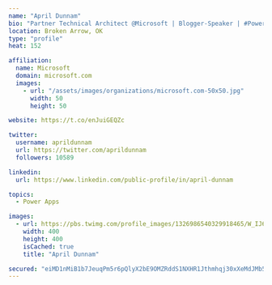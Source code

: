 ```yaml
---
name: "April Dunnam"
bio: "Partner Technical Architect @Microsoft | Blogger-Speaker | #PowerApps, #PowerAutomate, #Office365, #SharePoint | #WIT | #Karaoke Queen"
location: Broken Arrow, OK
type: "profile"
heat: 152

affiliation:
  name: Microsoft
  domain: microsoft.com
  images:
    - url: "/assets/images/organizations/microsoft.com-50x50.jpg"
      width: 50
      height: 50

website: https://t.co/enJuiGEQZc

twitter:
  username: aprildunnam
  url: https://twitter.com/aprildunnam
  followers: 10589

linkedin:
  url: https://www.linkedin.com/public-profile/in/april-dunnam

topics:
  - Power Apps

images:
  - url: https://pbs.twimg.com/profile_images/1326986540329918465/W_IJ6Ih2_400x400.jpg
    width: 400
    height: 400
    isCached: true
    title: "April Dunnam"

secured: "eiMD1nMiB1b7JeuqPm5r6pQlyX2bE9OMZRddS1NXHR1Jthmhqj30xXeMdJMb5ASxRS9rXBuE3o9LhBSFMvX+pS+I0QWqLLbG2uyYcB8uoJ1rEXvE+2ds/RHtgWMZOCWDt/L5sqmwrGHAO3LQL9+KpHVC/oLfyvyLoTccK5cwRaZYvP+ef7D4Y3HCsczD7iTXfoCZEkKoFtbQ6a9edhNyqfOIluJIVNG1wSQVtD7u7i6QGedNKYBp+Z1iClRugX7l+y0DBBDJY/76bAa2zy6CUrOfqJdOhOlSaOOMWa1KJMwUE2jVlp4uEyUJKJMALOGZ1Xtt1wFTbuCV0Ueo5Yl/SJSgTiQyR5q9WFgO55wXf8h/B2/69PynbTc1QSbiflKkMebSrEYdvVUX6OHIN1lfcPjspUXhXZugu4TsY1PbecY=;EObDDML0gjW1rSo3lfsuMw=="
---
```


